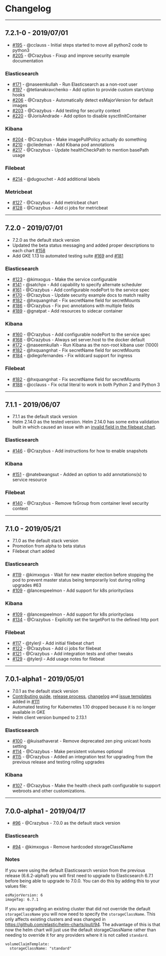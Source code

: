# Changelog

---
## 7.2.1-0 - 2019/07/01

* [#195](https://github.com/elastic/helm-charts/pull/195) - @cclauss - Initial steps started to move all python2 code to python3
* [#205](https://github.com/elastic/helm-charts/pull/205) - @Crazybus - Fixup and improve security example documentation


### Elasticsearch

* [#171](https://github.com/elastic/helm-charts/pull/171) - @naseemkullah - Run Elasticsearch as a non-root user
* [#197](https://github.com/elastic/helm-charts/pull/197) - @tetianakravchenko - Add option to provide custom start/stop hooks
* [#206](https://github.com/elastic/helm-charts/pull/206) - @Crazybus - Automatically detect esMajorVersion for default images
* [#203](https://github.com/elastic/helm-charts/pull/203) - @Crazybus - Add testing for security context
* [#220](https://github.com/elastic/helm-charts/pull/220) - @JorisAndrade -  Add option to disable sysctlInitContainer

### Kibana

* [#204](https://github.com/elastic/helm-charts/pull/204) - @Crazybus - Make imagePullPolicy actually do something
* [#210](https://github.com/elastic/helm-charts/pull/210) - @cliedeman - Add Kibana pod annotations
* [#217](https://github.com/elastic/helm-charts/pull/217) - @Crazybus - Update healthCheckPath to mention basePath usage

### Filebeat

* [#214](https://github.com/elastic/helm-charts/pull/214) - @dugouchet - Add additional labels

### Metricbeat

* [#127](https://github.com/elastic/helm-charts/pull/127) - @Crazybus - Add metricbeat chart
* [#128](https://github.com/elastic/helm-charts/pull/128) - @Crazybus - Add ci jobs for metricbeat

---
## 7.2.0 - 2019/07/01

* 7.2.0 as the default stack version
* Updated the beta status messaging and added proper descriptions to each chart [#158](https://github.com/elastic/helm-charts/pull/158)
* Add GKE 1.13 to automated testing suite [#169](https://github.com/elastic/helm-charts/pull/169) and [#181](https://github.com/elastic/helm-charts/pull/181)

### Elasticsearch

* [#123](https://github.com/elastic/helm-charts/pull/123) - @kimxogus - Make the service configurable
* [#141](https://github.com/elastic/helm-charts/pull/141) - @satchpx - Add capability to specify alternate scheduler
* [#161](https://github.com/elastic/helm-charts/pull/161) - @Crazybus - Add configurable nodePort to the service spec
* [#170](https://github.com/elastic/helm-charts/pull/170) - @Crazybus - Update security example docs to match reality
* [#182](https://github.com/elastic/helm-charts/pull/182) - @hxquangnhat - Fix secretName field for secretMounts
* [#186](https://github.com/elastic/helm-charts/pull/186) - @Crazybus - Fix pvc annotations with multiple fields
* [#189](https://github.com/elastic/helm-charts/pull/189) - @gnatpat - Add resources to sidecar container


### Kibana

* [#160](https://github.com/elastic/helm-charts/pull/160) - @Crazybus - Add configurable nodePort to the service spec
* [#168](https://github.com/elastic/helm-charts/pull/168) - @Crazybus - Always set server.host to the docker default
* [#172](https://github.com/elastic/helm-charts/pull/172) - @naseemkullah - Run Kibana as the non-root kibana user (1000)
* [#182](https://github.com/elastic/helm-charts/pull/182) - @hxquangnhat - Fix secretName field for secretMounts
* [#184](https://github.com/elastic/helm-charts/pull/184) - @diegofernandes - Fix wildcard support for ingress

### Filebeat

* [#182](https://github.com/elastic/helm-charts/pull/182) - @hxquangnhat - Fix secretName field for secretMounts
* [#188](https://github.com/elastic/helm-charts/pull/188) - @cclauss - Fix octal literal to work in both Python 2 and Python 3

---
## 7.1.1 - 2019/06/07

* 7.1.1 as the default stack version
* Helm 2.14.0 as the tested version. Helm 2.14.0 has some extra validation built in which caused an issue with an [invalid field in the filebeat chart](https://github.com/elastic/helm-charts/issues/136).

### Elasticsearch

* [#146](https://github.com/elastic/helm-charts/pull/146) - @Crazybus - Add instructions for how to enable snapshots

### Kibana

* [#151](https://github.com/elastic/helm-charts/pull/151) - @natebwangsut - Added an option to add annotations(s) to service resource

### Filebeat

* [#140](https://github.com/elastic/helm-charts/pull/140) - @Crazybus - Remove fsGroup from container level security context

---
## 7.1.0 - 2019/05/21

* 7.1.0 as the default stack version
* Promotion from alpha to beta status
* Filebeat chart added

### Elasticsearch

* [#119](https://github.com/elastic/helm-charts/pull/119) - @kimxogus - Wait for new master election before stopping the pod to prevent master status being temporarily lost during rolling upgrades #63
* [#109](https://github.com/elastic/helm-charts/pull/109) - @lancespeelmon - Add support for k8s priorityclass

### Kibana

* [#109](https://github.com/elastic/helm-charts/pull/109) - @lancespeelmon - Add support for k8s priorityclass
* [#134](https://github.com/elastic/helm-charts/pull/134) - @Crazybus - Explicitly set the targetPort to the defined http port

### Filebeat

* [#117](https://github.com/elastic/helm-charts/pull/117) - @tylerjl - Add initial filebeat chart
* [#122](https://github.com/elastic/helm-charts/pull/122) - @Crazybus - Add ci jobs for filebeat
* [#121](https://github.com/elastic/helm-charts/pull/121) - @Crazybus - Add integration tests and other tweaks
* [#129](https://github.com/elastic/helm-charts/pull/129) - @tylerjl - Add usage notes for filebeat

---
## 7.0.1-alpha1 - 2019/05/01

* 7.0.1 as the default stack version
* [Contributing guide](https://github.com/elastic/helm-charts/blob/master/CONTRIBUTING.md), [release process](https://github.com/elastic/helm-charts/blob/master/helpers/release.md), [changelog](https://github.com/elastic/helm-charts/blob/master/CHANGELOG.md) and [issue templates](https://github.com/elastic/helm-charts/tree/master/.github/ISSUE_TEMPLATE) added in [#111](https://github.com/elastic/helm-charts/pull/111)
* Automated testing for Kubernetes 1.10 dropped because it is no longer available in GKE
* Helm client version bumped to 2.13.1

### Elasticsearch

* [#100](https://github.com/elastic/helm-charts/pull/100) - @kuisathaverat - Remove deprecated zen ping unicast hosts setting 
* [#114](https://github.com/elastic/helm-charts/pull/114) - @Crazybus - Make persistent volumes optional
* [#115](https://github.com/elastic/helm-charts/pull/115) - @Crazybus - Added an integration test for upgrading from the previous release and testing rolling upgrades


### Kibana

* [#107](https://github.com/elastic/helm-charts/pull/107) - @Crazybus - Make the health check path configurable to support webroots and other customizations. 

---
## 7.0.0-alpha1 - 2019/04/17

* [#96](https://github.com/elastic/helm-charts/pull/96) - @Crazybus - 7.0.0 as the default stack version

### Elasticsearch

* [#94](https://github.com/elastic/helm-charts/pull/94) - @kimxogus - Remove hardcoded storageClassName

### Notes

If you were using the default Elasticsearch version from the previous release (6.6.2-alpha1) you will first need to upgrade to Elasticsearch 6.7.1 before being able to upgrade to 7.0.0. You can do this by adding this to your values file:

```
esMajorVersion: 6
imageTag: 6.7.1
```

If you are upgrading an existing cluster that did not override the default `storageClassName` you will now need to specify the `storageClassName`. This only affects existing clusters and was changed in https://github.com/elastic/helm-charts/pull/94. The advantage of this is that now the helm chart will just use the default storageClassName rather than needing to override it for any providers where it is not called `standard`. 

```
volumeClaimTemplate:
  storageClassName: "standard"
```
